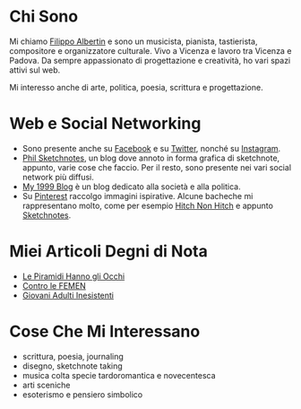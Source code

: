 # Chi Sono

Mi chiamo [Filippo Albertin](http://www.filippoalbertin.com) e sono un musicista, pianista, tastierista, compositore e organizzatore culturale. Vivo a Vicenza e lavoro tra Vicenza e Padova. Da sempre appassionato di progettazione e creatività, ho vari spazi attivi sul web.

Mi interesso anche di arte, politica, poesia, scrittura e progettazione.

# Web e Social Networking

* Sono presente anche su [Facebook](https://www.facebook.com/filippo.albertin) e su [Twitter](https://twitter.com/philalb3rtin), nonché su [Instagram](https://www.instagram.com/filippoalbertin75/).
* [Phil Sketchnotes](http://philsketchnotes.wordpress.com), un blog dove annoto in forma grafica di sketchnote, appunto, varie cose che faccio. Per il resto, sono presente nei vari social network più diffusi.
* [My 1999 Blog](http://my.1999.io/users/philalb3rtin/) è un blog dedicato alla società e alla politica.
* Su [Pinterest](https://it.pinterest.com/philalb3rtin/) raccolgo immagini ispirative. Alcune bacheche mi rappresentano molto, come per esempio [Hitch Non Hitch](https://it.pinterest.com/philalb3rtin/hitch-not-hitch/) e appunto [Sketchnotes](https://it.pinterest.com/philalb3rtin/sketchnotes/).

# Miei Articoli Degni di Nota

* [Le Piramidi Hanno gli Occhi](http://www.lintellettualedissidente.it/societa/piramidi-hanno-occhi-massoneria/)
* [Contro le FEMEN](https://medium.com/ontologico-divergente/contro-le-femen-17e726b4d4bb)
* [Giovani Adulti Inesistenti](https://medium.com/@filippoalbertin/giovani-adulti-inesistenti-187d97c66e8b)

# Cose Che Mi Interessano

* scrittura, poesia, journaling
* disegno, sketchnote taking
* musica colta specie tardoromantica e novecentesca
* arti sceniche
* esoterismo e pensiero simbolico
